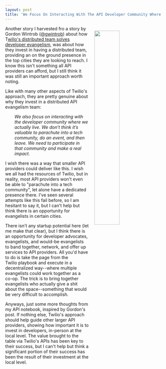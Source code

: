 ```yaml
---
layout: post
title: 'We Focus On Interacting With The API Developer Community Where They Live'
---
```

<p><img style="padding: 15px;" src="https://s3.amazonaws.com/kinlane-productions/bw-icons/bw-localhost.png" alt="" width="40%" align="right" /></p>
<p>Another story I harvested fro&nbsp;<span>a story&nbsp;by Gordon Wintrob (</span><a href="https://twitter.com/gwintrob">@gwintrob</a><span>) about how T</span><a href="https://getputpost.co/how-twilios-distributed-team-solves-developer-evangelism-c6bdb1a19212#.wmhz62h57">wilio's distributed team solves developer&nbsp;</a><a href="https://getputpost.co/how-twilios-distributed-team-solves-developer-evangelism-c6bdb1a19212#.wmhz62h57">evangelism</a>, was about how they invest in having a distributed team, providing an on the ground presence in the top cities they are looking to reach. I know this isn't something all API providers can afford, but I still think it was still an important approach worth noting.</p>
<p>Like with many other aspects of Twilio's approach, they are pretty genuine about why they invest in a distributed API evangelism team:</p>
<p style="padding-left: 30px;"><em>We also focus on interacting with the developer community where we actually live. We don&rsquo;t think it&rsquo;s valuable to parachute into a tech community, do an event, and then leave. We need to participate in that community and make a real impact.&nbsp;</em></p>
<p>I wish there was a way that smaller API providers could deliver like this. I wish we all had the resources of Twilio, but in reality, most API providers won't even be able to "parachute into a tech community", let alone have a dedicated presence there. I've seen several attempts like this fail before, so I am hesitant to say it, but I can't help but think there is an opportunity for evangelists in certain cities.</p>
<p>There isn't any startup potential here (let me make that clear), but I think there is an opportunity for developer advocates, evangelists, and would-be evangelists to band together, network, and offer up services to API providers. All you'd have to do is take the page from the Twilio&nbsp;playbook&nbsp;and execute in a decentralized way--where multiple evangelists could work together as a co-op. The trick is to bring together evangelists who actually give a shit about the space--something that would be very difficult to accomplish.</p>
<p>Anyways, just some more thoughts from my API notebook, inspired by Gordon's post. If nothing else, Twilio's approach should help guide other larger API providers, showing how important it is to invest in developers, in-person at the local level. The value brought to the table via Twilio's APIs has been key to their success, but I can't help but think a significant portion of their success has been the result of their investment at the local level.</p>